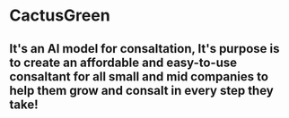 # CactusGreen

## It's an AI model for consaltation, It's purpose is to create an affordable and easy-to-use consaltant for all small and mid companies to help them grow and consalt in every step they take!
